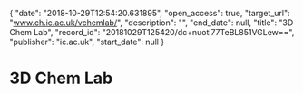 {
  "date": "2018-10-29T12:54:20.631895", 
  "open_access": true, 
  "target_url": "www.ch.ic.ac.uk/vchemlab/", 
  "description": "", 
  "end_date": null, 
  "title": "3D Chem Lab", 
  "record_id": "20181029T125420/dc+nuotl77TeBL851VGLew==", 
  "publisher": "ic.ac.uk", 
  "start_date": null
}

# 3D Chem Lab

